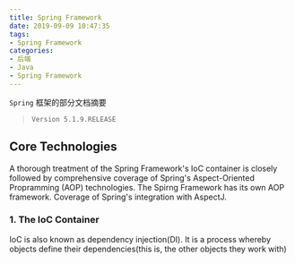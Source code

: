 ```yaml
---
title: Spring Framework
date: 2019-09-09 10:47:35
tags:
- Spring Framework
categories:
- 后端
- Java
- Spring Framework
---
```


`Spring` 框架的部分文档摘要
<!----more ----->

> <code>Version 5.1.9.RELEASE</code>

## Core Technologies

A thorough treatment of the Spring Framework's IoC container is closely followed by comprehensive coverage of Spring's Aspect-Oriented Propramming (AOP) technologies.
The Spirng Framework has its own AOP framework.
Coverage of Spring's integration with AspectJ.

### 1. The IoC Container

IoC is also known as dependency injection(DI). It is a process whereby objects define their dependencies(this is, the other objects they work with)

